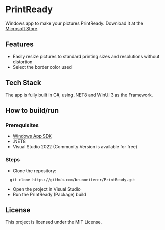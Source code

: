 # PrintReady
Windows app to make your pictures PrintReady. Download it at the [Microsoft Store](https://apps.microsoft.com/detail/9nng012q1l9n).

## Features
- Easily resize pictures to standard printing sizes and resolutions without distortion
- Select the border color used

## Tech Stack
The app is fully built in C#, using .NET8 and WinUI 3 as the Framework.

## How to build/run

### Prerequisites
- [Windows App SDK](https://learn.microsoft.com/en-us/windows/apps/windows-app-sdk/set-up-your-development-environment?tabs=cs-vs-community%2Ccpp-vs-community%2Cvs-2022-17-1-a%2Cvs-2022-17-1-b)
- .NET8
- Visual Studio 2022 (Community Version is available for free)

### Steps
- Clone the repository:
```
  git clone https://github.com/brunoeiterer/PrintReady.git
```
- Open the project in Visual Studio
- Run the PrintReady (Package) build

## License
This project is licensed under the MIT License.

